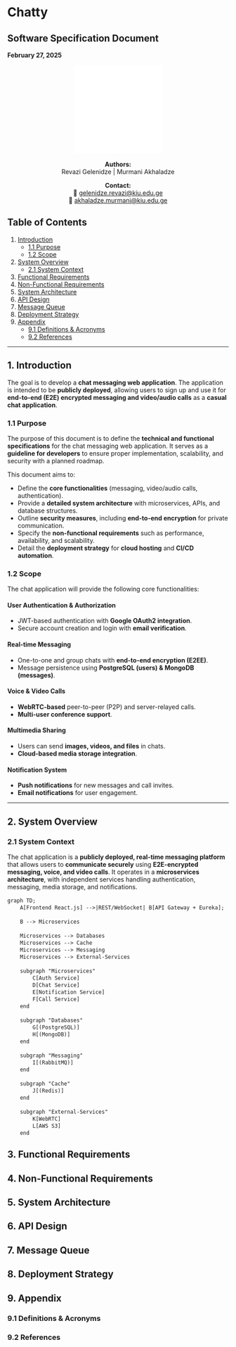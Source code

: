 # Chatty

## Software Specification Document

**February 27, 2025**

<div align="center">
<img src="docs/media/logo.png" alt="Chatty Logo" width="200"/>


**Authors:**  
Revazi Gelenidze | Murmani Akhaladze

**Contact:**  
📧 [gelenidze.revazi@kiu.edu.ge](mailto:gelenidze.revazi@kiu.edu.ge)  
📧 [akhaladze.murmani@kiu.edu.ge](mailto:akhaladze.murmani@kiu.edu.ge)
</div>

## Table of Contents

1. [Introduction](#introduction)
    - [1.1 Purpose](#11-purpose)
    - [1.2 Scope](#12-scope)
2. [System Overview](#system-overview)
    - [2.1 System Context](#21-system-context)
3. [Functional Requirements](#functional-requirements)
4. [Non-Functional Requirements](#non-functional-requirements)
5. [System Architecture](#system-architecture)
6. [API Design](#api-design)
7. [Message Queue](#message-queue)
8. [Deployment Strategy](#deployment-strategy)
9. [Appendix](#appendix)
    - [9.1 Definitions & Acronyms](#91-definitions--acronyms)
    - [9.2 References](#92-references)

---

## **1. Introduction**

The goal is to develop a **chat messaging web application**. The application is intended to be **publicly deployed**,
allowing users to sign up and use it for **end-to-end (E2E) encrypted messaging and video/audio calls** as a **casual
chat application**.

### **1.1 Purpose**

The purpose of this document is to define the **technical and functional specifications** for the chat messaging web
application. It serves as a **guideline for developers** to ensure proper implementation, scalability, and security with
a planned roadmap.

This document aims to:

- Define the **core functionalities** (messaging, video/audio calls, authentication).
- Provide a **detailed system architecture** with microservices, APIs, and database structures.
- Outline **security measures**, including **end-to-end encryption** for private communication.
- Specify the **non-functional requirements** such as performance, availability, and scalability.
- Detail the **deployment strategy** for **cloud hosting** and **CI/CD automation**.

### **1.2 Scope**

The chat application will provide the following core functionalities:

#### **User Authentication & Authorization**

- JWT-based authentication with **Google OAuth2 integration**.
- Secure account creation and login with **email verification**.

#### **Real-time Messaging**

- One-to-one and group chats with **end-to-end encryption (E2EE)**.
- Message persistence using **PostgreSQL (users) & MongoDB (messages)**.

#### **Voice & Video Calls**

- **WebRTC-based** peer-to-peer (P2P) and server-relayed calls.
- **Multi-user conference support**.

#### **Multimedia Sharing**

- Users can send **images, videos, and files** in chats.
- **Cloud-based media storage integration**.

#### **Notification System**

- **Push notifications** for new messages and call invites.
- **Email notifications** for user engagement.

---

## **2. System Overview**

### **2.1 System Context**

The chat application is a **publicly deployed, real-time messaging platform** that allows users to **communicate
securely** using **E2E-encrypted messaging, voice, and video calls**. It operates in a **microservices architecture**,
with independent services handling authentication, messaging, media storage, and notifications.

```mermaid
graph TD;
    A[Frontend React.js] -->|REST/WebSocket| B[API Gateway + Eureka];
    
    B --> Microservices
    
    Microservices --> Databases
    Microservices --> Cache
    Microservices --> Messaging
    Microservices --> External-Services
    
    subgraph "Microservices"
        C[Auth Service]
        D[Chat Service]
        E[Notification Service]
        F[Call Service]
    end

    subgraph "Databases"
        G[(PostgreSQL)]
        H[(MongoDB)]
    end
    
    subgraph "Messaging"
        I[(RabbitMQ)]
    end

    subgraph "Cache"
        J[(Redis)]
    end

    subgraph "External-Services"
        K[WebRTC]
        L[AWS S3]
    end
```

## **3. Functional Requirements**


## **4. Non-Functional Requirements**


## **5. System Architecture**


## **6. API Design**


## **7. Message Queue**


## **8. Deployment Strategy**


## **9. Appendix**


### **9.1 Definitions & Acronyms**


### **9.2 References**


